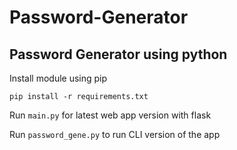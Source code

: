 # Password-Generator
Password Generator using python
-----

Install module using pip

```
pip install -r requirements.txt
```

Run `main.py` for latest web app version with flask

Run `password_gene.py` to run CLI version of the app
